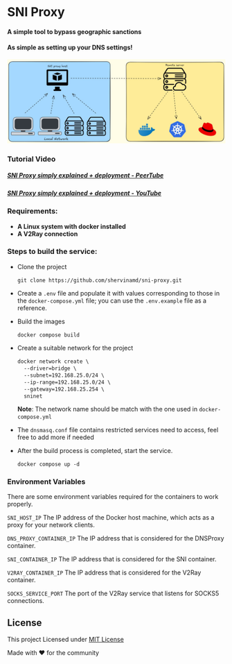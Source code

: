 # SNI Proxy



#### A simple tool to bypass geographic sanctions

#### As simple as setting up your DNS settings!



![how sni works](./assets/how-it-works.jpg)

### Tutorial Video

##### [SNI Proxy simply explained + deployment - PeerTube](https://tubedu.org/w/eXsUWTDJH4Rjb649GMsZZF)

##### [SNI Proxy simply explained + deployment - YouTube](https://youtu.be/PrF_25lWM1U)



### Requirements:

- **A Linux system with docker installed**
- **A V2Ray connection**



### Steps to build the service:

- Clone the project

  ```shell
  git clone https://github.com/shervinamd/sni-proxy.git
  ```

- Create a `.env` file and populate it with values corresponding to those in the `docker-compose.yml` file; you can use the `.env.example` file as a reference.

- Build the images

  ```shell
  docker compose build
  ```

- Create a suitable network for the project

  ```shell
  docker network create \
    --driver=bridge \
    --subnet=192.168.25.0/24 \
    --ip-range=192.168.25.0/24 \
    --gateway=192.168.25.254 \
    sninet
  ```

  **Note**:  The network name should be match with the one used in `docker-compose.yml`

- The `dnsmasq.conf` file contains restricted services need to access, feel free to add more if needed

- After the build process is completed, start the service.

  ```shell
  docker compose up -d
  ```



### Environment Variables

There are some environment variables required for the containers to work properly.

`SNI_HOST_IP` The IP address of the Docker host machine, which acts as a proxy for your network clients.

`DNS_PROXY_CONTAINER_IP` The IP address that is considered for the DNSProxy container.

`SNI_CONTAINER_IP` The IP address that is considered for the SNI container.

`V2RAY_CONTAINER_IP` The IP address that is considered for the V2Ray container.

`SOCKS_SERVICE_PORT` The port of the V2Ray service that listens for SOCKS5 connections.




## License
This project Licensed under [MIT License](LICENSE)



Made with ❤️ for the community
